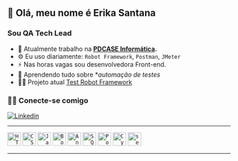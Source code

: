 ## 💜 Olá, meu nome é Erika Santana

### Sou QA Tech Lead

- 🏢 Atualmente trabalho na **[PDCASE Informática](https://www.pdcase.com/index.html).**
- ⚙️ Eu uso diariamente: `Robot Framework`, `Postman`, `JMeter`
- ⚡️ Nas horas vagas sou desenvolvedora Front-end.
- 🌱 Aprendendo tudo sobre **automação de testes*
- 👨‍💻 Projeto atual [Test Robot Framework](https://github.com/erikasantanaa/Teste_Robot_Framework_orangehrm)

### 🤝🏻 Conecte-se comigo
[![Linkedin](https://img.shields.io/badge/-erikasantana-blue?style=flat-square&logo=Linkedin&logoColor=white&link=https://www.linkedin.com/in/erika-santana-qa-developer/)](https://www.linkedin.com/in/erika-santana-qa-developer/)




---

<code><img height="30" src="https://cdn.jsdelivr.net/gh/devicons/devicon@latest/icons/html5/html5-original.svg" alt="HTML5"/></code>
<code><img height="30" src="https://cdn.jsdelivr.net/gh/devicons/devicon@latest/icons/css3/css3-original.svg" alt="CSS"/></code>
<code><img height="30" src="https://cdn.jsdelivr.net/gh/devicons/devicon@latest/icons/javascript/javascript-original.svg" alt="Javascript"/></code>
<code><img height="30" src="https://cdn.jsdelivr.net/gh/devicons/devicon@latest/icons/bootstrap/bootstrap-original.svg" alt="Bootstrap"/></code>
<code><img height="30" src="https://cdn.jsdelivr.net/gh/devicons/devicon@latest/icons/angular/angular-original.svg" alt="Angular"/></code>
<code><img height="30" src="https://cdn.jsdelivr.net/gh/devicons/devicon@latest/icons/azuresqldatabase/azuresqldatabase-original.svg" alt="SQL"/></code>
<code><img height="30" src="https://cdn.jsdelivr.net/gh/devicons/devicon@latest/icons/postman/postman-original.svg" alt="Postman"/></code>
<code><img height="30" src="https://cdn.jsdelivr.net/gh/devicons/devicon@latest/icons/cypressio/cypressio-original.svg" alt="Cypress"/></code>
<code><img height="30" src="https://cdn.jsdelivr.net/gh/devicons/devicon@latest/icons/selenium/selenium-original.svg" alt="selenium"/></code>


---


